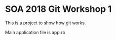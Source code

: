 # SOA 2018 Git Workshop 1

This is a project to show how git works.

Main application file is app.rb
